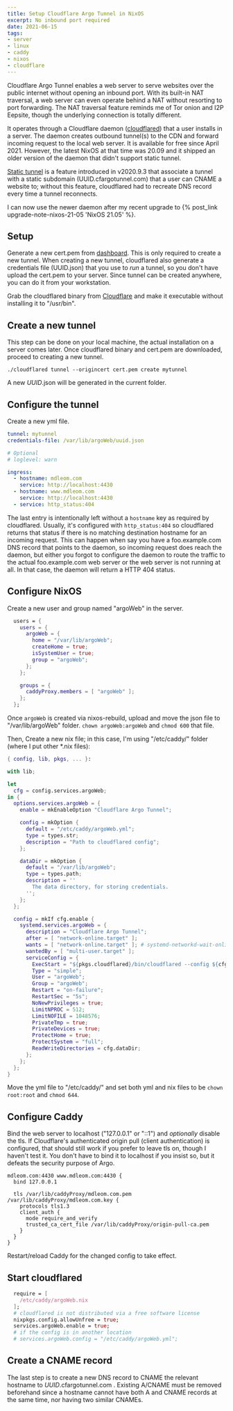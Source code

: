 ```yaml
---
title: Setup Cloudflare Argo Tunnel in NixOS
excerpt: No inbound port required
date: 2021-06-15
tags:
- server
- linux
- caddy
- nixos
- cloudflare
---
```


Cloudflare Argo Tunnel enables a web server to serve websites over the public internet without opening an inbound port. With its built-in NAT traversal, a web server can even operate behind a NAT without resorting to port forwarding. The NAT traversal feature reminds me of Tor onion and I2P Eepsite, though the underlying connection is totally different.

It operates through a Cloudflare daemon ([cloudflared](https://github.com/cloudflare/cloudflared)) that a user installs in a server. The daemon creates outbound tunnel(s) to the CDN and forward incoming request to the local web server. It is available for free since April 2021. However, the latest NixOS at that time was 20.09 and it shipped an older version of the daemon that didn't support static tunnel.

[Static tunnel](https://blog.cloudflare.com/argo-tunnels-that-live-forever/) is a feature introduced in v2020.9.3 that associate a tunnel with a static subdomain (UUID.cfargotunnel.com) that a user can CNAME a website to; without this feature, cloudflared had to recreate DNS record every time a tunnel reconnects.

I can now use the newer daemon after my recent upgrade to {% post_link upgrade-note-nixos-21-05 'NixOS 21.05' %}.

## Setup

Generate a new cert.pem from [dashboard](https://dash.cloudflare.com/argotunnel). This is only required to create a new tunnel. When creating a new tunnel, cloudflared also generate a credentials file (UUID.json) that you use to _run_ a tunnel, so you don't have upload the cert.pem to your server. Since tunnel can be created anywhere, you can do it from your workstation.

Grab the cloudflared binary from [Cloudflare](https://developers.cloudflare.com/cloudflare-one/connections/connect-apps/install-and-setup/installation) and make it executable without installing it to "/usr/bin".

## Create a new tunnel

This step can be done on your local machine, the actual installation on a server comes later. Once cloudflared binary and cert.pem are downloaded, proceed to creating a new tunnel.

```
./cloudflared tunnel --origincert cert.pem create mytunnel
```

A new _UUID_.json will be generated in the current folder.

## Configure the tunnel

Create a new yml file.

``` yml
tunnel: mytunnel
credentials-file: /var/lib/argoWeb/uuid.json

# Optional
# loglevel: warn

ingress:
  - hostname: mdleom.com
    service: http://localhost:4430
  - hostname: www.mdleom.com
    service: http://localhost:4430
  - service: http_status:404
```

The last entry is intentionally left without a `hostname` key as required by cloudflared. Usually, it's configured with `http_status:404` so cloudflared returns that status if there is no matching destination hostname for an incoming request. This can happen when say you have a foo.example.com DNS record that points to the daemon, so incoming request does reach the daemon, but either you forgot to configure the daemon to route the traffic to the actual foo.example.com web server or the web server is not running at all. In that case, the daemon will return a HTTP 404 status.

## Configure NixOS

Create a new user and group named "argoWeb" in the server.

``` nix
  users = {
    users = {
      argoWeb = {
        home = "/var/lib/argoWeb";
        createHome = true;
        isSystemUser = true;
        group = "argoWeb";
      };
    };

    groups = {
      caddyProxy.members = [ "argoWeb" ];
    };
  };
```

Once `argoWeb` is created via nixos-rebuild, upload and move the json file to "/var/lib/argoWeb" folder. `chown argoWeb:argoWeb` and `chmod 600` that file.

Then, Create a new nix file; in this case, I'm using "/etc/caddy/" folder (where I put other *.nix files):

``` nix /etc/caddy/argoWeb.nix
{ config, lib, pkgs, ... }:

with lib;

let
  cfg = config.services.argoWeb;
in {
  options.services.argoWeb = {
    enable = mkEnableOption "Cloudflare Argo Tunnel";

    config = mkOption {
      default = "/etc/caddy/argoWeb.yml";
      type = types.str;
      description = "Path to cloudflared config";
    };

    dataDir = mkOption {
      default = "/var/lib/argoWeb";
      type = types.path;
      description = ''
        The data directory, for storing credentials.
      '';
    };
  };

  config = mkIf cfg.enable {
    systemd.services.argoWeb = {
      description = "Cloudflare Argo Tunnel";
      after = [ "network-online.target" ];
      wants = [ "network-online.target" ]; # systemd-networkd-wait-online.service
      wantedBy = [ "multi-user.target" ];
      serviceConfig = {
        ExecStart = "${pkgs.cloudflared}/bin/cloudflared --config ${cfg.config} --no-autoupdate tunnel run";
        Type = "simple";
        User = "argoWeb";
        Group = "argoWeb";
        Restart = "on-failure";
        RestartSec = "5s";
        NoNewPrivileges = true;
        LimitNPROC = 512;
        LimitNOFILE = 1048576;
        PrivateTmp = true;
        PrivateDevices = true;
        ProtectHome = true;
        ProtectSystem = "full";
        ReadWriteDirectories = cfg.dataDir;
      };
    };
  };
}
```

Move the yml file to "/etc/caddy/" and set both yml and nix files to be `chown root:root` and `chmod 644`.

## Configure Caddy

Bind the web server to localhost ("127.0.0.1" or "::1") and _optionally_ disable the tls. If Cloudflare's authenticated origin pull (client authentication) is configured, that should still work if you prefer to leave tls on, though I haven't test it. You don't have to bind it to localhost if you insist so, but it defeats the security purpose of Argo.

``` Caddyfile
mdleom.com:4430 www.mdleom.com:4430 {
  bind 127.0.0.1

  tls /var/lib/caddyProxy/mdleom.com.pem /var/lib/caddyProxy/mdleom.com.key {
    protocols tls1.3
    client_auth {
      mode require_and_verify
      trusted_ca_cert_file /var/lib/caddyProxy/origin-pull-ca.pem
    }
  }
}
```

Restart/reload Caddy for the changed config to take effect.

## Start cloudflared

``` nix
  require = [
    /etc/caddy/argoWeb.nix
  ];
  # cloudflared is not distributed via a free software license
  nixpkgs.config.allowUnfree = true;
  services.argoWeb.enable = true;
  # if the config is in another location
  # services.argoWeb.config = "/etc/caddy/argoWeb.yml";
```

## Create a CNAME record

The last step is to create a new DNS record to CNAME the relevant hostname to _UUID_.cfargotunnel.com . Existing A/CNAME must be removed beforehand since a hostname cannot have both A and CNAME records at the same time, nor having two similar CNAMEs.
